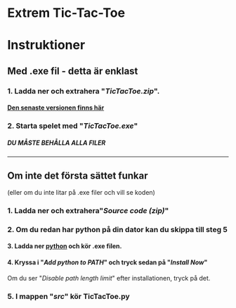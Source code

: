 # Extrem Tic-Tac-Toe

# Instruktioner
## Med .exe fil - detta är enklast
### 1. Ladda ner och extrahera "***TicTacToe.zip***".
#### [Den senaste versionen finns här](https://github.com/lindh04/ultimateTicTacToe/releases/)
### 2. Starta spelet med "***TicTacToe.exe***"
##### DU MÅSTE BEHÅLLA ALLA FILER

------

## Om inte det första sättet funkar
(eller om du inte litar på .exe filer och vill se koden)
### 1. Ladda ner och extrahera"***Source code (zip)***"
### 2. Om du redan har python på din dator kan du skippa till steg 5
#### 3. Ladda ner [python](https://www.python.org/ftp/python/3.8.2/python-3.8.2.exe) och kör .exe filen.
#### 4. Kryssa i "_Add python to PATH_" och tryck sedan på "_Install Now_"
Om du ser "_Disable path length limit_" efter installationen, tryck på det.
### 5. I mappen "***src***" kör TicTacToe.py
